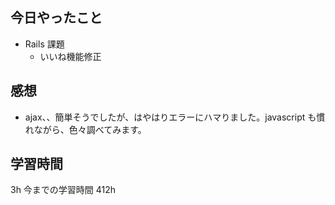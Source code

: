 ## 今日やったこと

- Rails 課題
  - いいね機能修正

## 感想

- ajax、、簡単そうでしたが、はやはりエラーにハマりました。javascript も慣れながら、色々調べてみます。

## 学習時間

3h
今までの学習時間 412h

